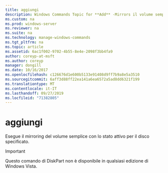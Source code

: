 ```yaml
---
title: aggiungi
description: Windows Commands Topic for **Add** -Mirrors il volume semplice con lo stato attivo sul disco specificato.
ms.custom: na
ms.prod: windows-server
ms.reviewer: na
ms.suite: na
ms.technology: manage-windows-commands
ms.tgt_pltfrm: na
ms.topic: article
ms.assetid: 6ac1f002-9702-4b55-8e4e-2098f3bb4fa9
author: coreyp-at-msft
ms.author: coreyp
manager: dongill
ms.date: 10/16/2017
ms.openlocfilehash: c126676d1e600b5133e91408d9ff7b9a8e5a3510
ms.sourcegitcommit: 6aff3d88ff22ea141a6ea6572a5ad8dd6321f199
ms.translationtype: MT
ms.contentlocale: it-IT
ms.lasthandoff: 09/27/2019
ms.locfileid: "71382805"
---
```

# <a name="add"></a>aggiungi



Esegue il mirroring del volume semplice con lo stato attivo per il disco specificato.

> [!IMPORTANT]
> Questo comando di DiskPart non è disponibile in qualsiasi edizione di Windows Vista.

